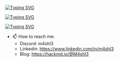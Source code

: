 [![Typing SVG](https://readme-typing-svg.herokuapp.com/?font=Fira+Code&weight=600&size=18&duration=2500&pause=500&color=0BA922&center=true&vCenter=true&random=false&width=435&lines=└──╼+$+whoami)](https://git.io/typing-svg)

[![Typing SVG](https://readme-typing-svg.herokuapp.com/?font=Fira+Code&weight=600&size=18&duration=2500&pause=2500&color=0BA922&center=true&vCenter=true&random=false&width=435&lines=──╼+$+Ahmed+Mahmoud+aka+M4shl3)](https://git.io/typing-svg)

[![Typing SVG](https://readme-typing-svg.herokuapp.com/?font=Fira+Code&weight=600&size=18&duration=2500&pause=5000&color=0BA922&center=true&vCenter=true&random=false&width=435&lines=%E2%94%94%E2%94%80%E2%94%80%E2%95%BC%24+Everything+is+Forensics)](https://git.io/typing-svg)

- 📫 How to reach me:
  - Discord: m4shl3 
  - Linkedin: https://www.linkedin.com/in/m4shl3
  - Blog: https://hackmd.io/@M4shl3
  
